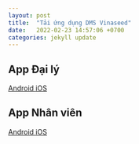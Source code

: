 ```yaml
---
layout: post
title:  "Tải ứng dụng DMS Vinaseed"
date:   2022-02-23 14:57:06 +0700
categories: jekyll update
---
```



<link rel="stylesheet" href="https://cdnjs.cloudflare.com/ajax/libs/twitter-bootstrap/4.6.1/css/bootstrap.min.css" integrity="sha512-T584yQ/tdRR5QwOpfvDfVQUidzfgc2339Lc8uBDtcp/wYu80d7jwBgAxbyMh0a9YM9F8N3tdErpFI8iaGx6x5g==" crossorigin="anonymous" referrerpolicy="no-referrer" />

## App Đại lý

<div class="d-flex justify-content-center">
<a role="button" class="btn btn-primary mx-2 my-4" href="https://github.com/trantienhd97/vinaseed-dev/releases/download/dev/VinaseedNhanVien.apk">
  Android
</a>

<a role="button" class="btn btn-primary mx-2 my-4" href="itms-services:///?action=download-manifest&url=https://vinaseed-dev-apps.truesight.asia/downloads/vinaseed-store.plist">
  iOS
</a>
</div>

## App Nhân viên


<div class="d-flex justify-content-center">
<a role="button" class="btn btn-primary mx-2 my-4" href="https://github.com/trantienhd97/vinaseed-dev/releases/download/dev/VinaseedNhanVien.apk">
  Android
</a>

<a role="button" class="btn btn-primary mx-2 my-4" href="itms-services:///?action=download-manifest&url=https://vinaseed-dev-apps.truesight.asia/downloads/vinaseed-staff.plist">
  iOS
</a>
</div>
